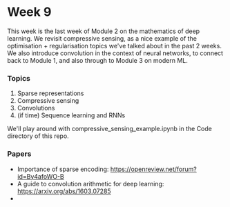 # Week 9

This week is the last week of Module 2 on the mathematics of deep learning. We revisit compressive sensing, as a nice example of the optimisation + regularisation topics we've talked about in the past 2 weeks. We also introduce convolution in the context of neural networks, to connect back to Module 1, and also through to Module 3 on modern ML.

### Topics

1. Sparse representations
2. Compressive sensing
3. Convolutions
4. (if time) Sequence learning and RNNs

We'll play around with compressive_sensing_example.ipynb in the Code directory of this repo.

### Papers
- Importance of sparse encoding: https://openreview.net/forum?id=By4afoWO-B 
- A guide to convolution arithmetic for deep learning: https://arxiv.org/abs/1603.07285 
- 